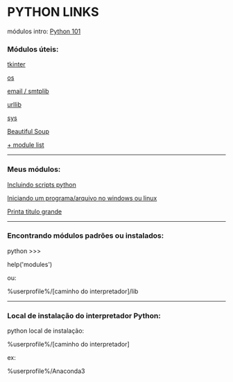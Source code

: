 # PYTHON LINKS

módulos intro: [Python 101](https://python101.pythonlibrary.org/)



### Módulos úteis:

[tkinter](https://docs.python.org/3/library/tkinter.html)

[os](https://python101.pythonlibrary.org/chapter16_os.html)

[email / smtplib](https://python101.pythonlibrary.org/chapter17_smtplib.html)

[urllib](https://docs.python.org/3/library/urllib.html#module-urllib)

[sys](https://python101.pythonlibrary.org/chapter20_sys.html)

[Beautiful Soup](https://www.crummy.com/software/BeautifulSoup/bs4/doc.ptbr/)

[+ module list](https://docs.python.org/3/py-modindex.html)



------

### Meus módulos:

[Incluindo scripts python](/importing_scripts.py)

[Iniciando um programa/arquivo no windows ou linux](/runing_file.py)

[Printa titulo grande](/title.py)



------

### Encontrando módulos padrões ou instalados:

python >>>

help('modules')

ou:

%userprofile%/[caminho do interpretador]/lib

------

### Local de instalação do interpretador Python:

python local de instalação:

%userprofile%/[caminho do interpretador]

ex: 

%userprofile%/Anaconda3